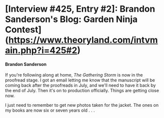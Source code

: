 # [Interview #425, Entry #2]: Brandon Sanderson's Blog: Garden Ninja Contest](https://www.theoryland.com/intvmain.php?i=425#2)

#### Brandon Sanderson

If you're following along at home,
*The Gathering Storm*
is now in the proofread stage. I got an email letting me know that the manuscript will be coming back after the proofreads in July, and we'll need to have it back by the end of July. Then it's on to production officially. Things are getting close now.

I just need to remember to get new photos taken for the jacket. The ones on my books are now six or seven years old . . .

